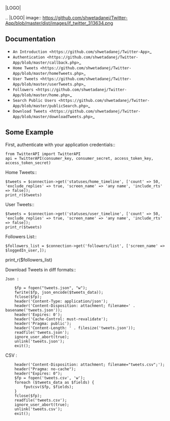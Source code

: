 |LOGO|

.. |LOGO| image:: https://github.com/shwetadanej/Twitter-App/blob/master/dist/images/if_twitter_313634.png 

Documentation
-------------
* `An Introduction <https://github.com/shwetadanej/Twitter-App>`_
* `Authentication <https://github.com/shwetadanej/Twitter-App/blob/master/callback.php>`_
* `Home Tweets <https://github.com/shwetadanej/Twitter-App/blob/master/homeTweets.php>`_
* `User Tweets <https://github.com/shwetadanej/Twitter-App/blob/master/userTweets.php>`_
* `Followers <https://github.com/shwetadanej/Twitter-App/blob/master/home.php>`_
* `Search Public Users <https://github.com/shwetadanej/Twitter-App/blob/master/publicSearch.php>`_
* `Download Tweets <https://github.com/shwetadanej/Twitter-App/blob/master/downloadTweets.php>`_

Some Example
------------

First, authenticate with your application credentials::

	from TwitterAPI import TwitterAPI
	api = TwitterAPI(consumer_key, consumer_secret, access_token_key, access_token_secret)

Home Tweets::

	$tweets = $connection->get('statuses/home_timeline', ['count' => 50, 'exclude_replies' => true, 'screen_name' => 'any name', 'include_rts' => false]);
	print_r($tweets)

User Tweets::

	$tweets = $connection->get('statuses/user_timeline', ['count' => 50, 'exclude_replies' => true, 'screen_name' => 'any name', 'include_rts' => false]);    
	print_r($tweets)

Followers List::

	$followers_list = $connection->get('followers/list', ['screen_name' => $loggedIn_user,]);
  print_r($followers_list)

Download Tweets in diff formats::

	Json :

        $fp = fopen("tweets.json", "w");
        fwrite($fp, json_encode($tweets_data));
        fclose($fp);
        header('Content-Type: application/json');
        header('Content-Disposition: attachment; filename=' . basename('tweets.json'));
        header('Expires: 0');
        header('Cache-Control: must-revalidate');
        header('Pragma: public');
        header('Content-Length: ' . filesize('tweets.json'));
        readfile('tweets.json');
        ignore_user_abort(true);
        unlink('tweets.json');
        exit();

  CSV :

        header('Content-Disposition: attachment; filename="tweets.csv";');
        header("Pragma: no-cache");
        header("Expires: 0");
        $fp = fopen('tweets.csv', 'w');
        foreach ($tweets_data as $fields) {
            fputcsv($fp, $fields);
        }
        fclose($fp);
        readfile('tweets.csv');
        ignore_user_abort(true);
        unlink('tweets.csv');
        exit();
